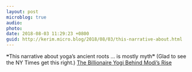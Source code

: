 ```yaml
---
layout: post
microblog: true
audio: 
photo: 
date: 2018-08-03 11:29:23 +0800
guid: http://kerim.micro.blog/2018/08/03/this-narrative-about.html
---
```

❝This narrative about yoga’s ancient roots … is mostly myth❞ (Glad to see the NY Times get this right.) [The Billionaire Yogi Behind Modi’s Rise](https://www.nytimes.com/2018/07/26/magazine/the-billionaire-yogi-behind-modis-rise.html)
